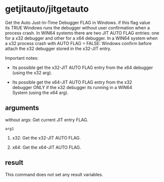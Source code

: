 # getjitauto/jitgetauto

Get the Auto Just-In-Time Debugger FLAG in Windows. if this flag value its TRUE Windows runs the debugger without user confirmation when a process crash. In WIN64 systems there are two JIT AUTO FLAG entries: one for a x32 debugger and other for a x64 debugger. In a WIN64 system when a x32 process crash with AUTO FLAG = FALSE: Windows confirm before attach the x32 debugger stored in the x32-JIT entry.

Important notes:

- Its possible get the x32-JIT   AUTO FLAG entry from the x64 debugger (using the x32 arg).

- Its possible get the x64-JIT   AUTO FLAG entry from the x32 debugger ONLY if the x32   debugger its running in a WIN64 System (using the x64 arg).

## arguments

without args: Get current JIT entry FLAG.

`arg1`

1. x32: Get the x32-JIT AUTO FLAG.

2. x64: Get the x64-JIT AUTO FLAG.

## result

This command does not set any result variables.
